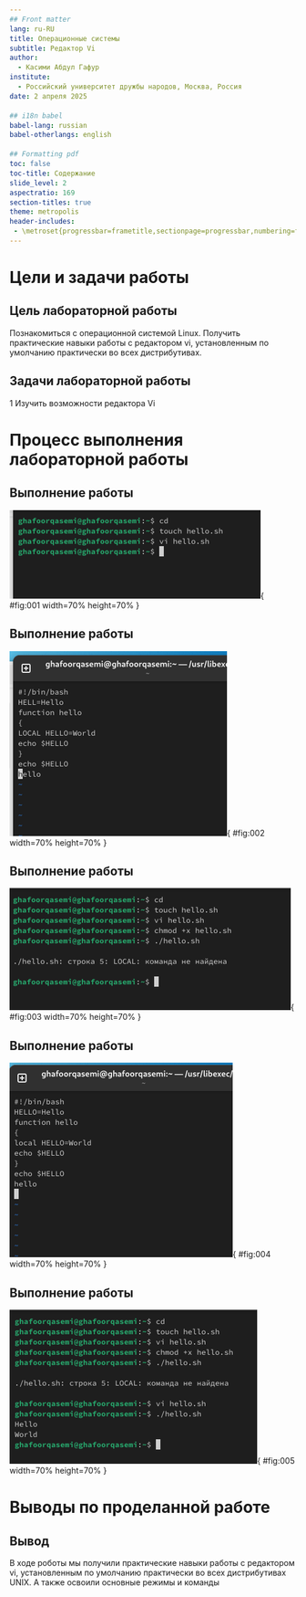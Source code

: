 ```yaml
---
## Front matter
lang: ru-RU
title: Операционные системы
subtitle: Редактор Vi
author:
  - Касими Абдул Гафур 
institute:
  - Российский университет дружбы народов, Москва, Россия
date: 2 апреля 2025

## i18n babel
babel-lang: russian
babel-otherlangs: english

## Formatting pdf
toc: false
toc-title: Содержание
slide_level: 2
aspectratio: 169
section-titles: true
theme: metropolis
header-includes:
 - \metroset{progressbar=frametitle,sectionpage=progressbar,numbering=fraction}
---
```


# Цели и задачи работы

## Цель лабораторной работы

Познакомиться с операционной системой Linux. Получить практические навыки работы с редактором vi, установленным по умолчанию практически во всех дистрибутивах.

## Задачи лабораторной работы

1 Изучить возможности редактора Vi

# Процесс выполнения лабораторной работы

## Выполнение работы

![Создание каталога](image/01.png){ #fig:001 width=70% height=70% }

## Выполнение работы

![Работа в редакторе Vi](image/02.png){ #fig:002 width=70% height=70% }

## Выполнение работы

![Запуск файла](image/03.png){ #fig:003 width=70% height=70% }

## Выполнение работы

![Работа в редакторе Vi](image/04.png){ #fig:004 width=70% height=70% }

## Выполнение работы

![Повторный запуск файла](image/05.png){ #fig:005 width=70% height=70% }

# Выводы по проделанной работе

## Вывод

В ходе роботы мы получили практические навыки работы с редактором vi, установленным по умолчанию практически во всех дистрибутивах UNIX. А также освоили основные режимы и команды
